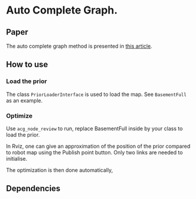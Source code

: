# Auto Complete Graph.

## Paper

The auto complete graph method is presented in [this article](https://www.arxiv.org/abs/1702.05087).

## How to use

### Load the prior

The class `PriorLoaderInterface` is used to load the map. See `BasementFull` as an example.

### Optimize

Use `acg_node_review` to run, replace BasementFull inside by your class to load the prior.

In Rviz, one can give an approximation of the position of the prior compared to robot map using the Publish point button. Only two links are needed to initialise.

The optimization is then done automatically,

## Dependencies
